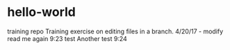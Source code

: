 # hello-world
training repo
Training exercise on editing files in a branch.
4/20/17 - modify read me again
9:23 test
Another test 9:24